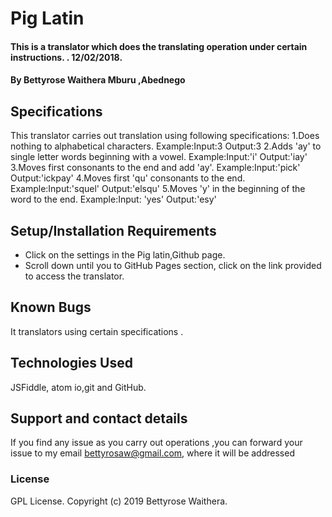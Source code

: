 # Pig Latin
#### This is a translator which does the translating operation under certain instructions. . 12/02/2018.
#### By Bettyrose Waithera Mburu ,Abednego
## Specifications
This translator carries out translation using following specifications:
1.Does nothing to alphabetical characters.
Example:Input:3
        Output:3
2.Adds 'ay' to single letter words beginning with a vowel.
Example:Input:'i'
        Output:'iay'
3.Moves first consonants to the end and add 'ay'.
Example:Input:'pick'
        Output:'ickpay'
4.Moves first 'qu' consonants to the end.
Example:Input:'squel'
        Output:'elsqu'
5.Moves 'y' in the beginning of the word to the end.
Example:Input: 'yes'
        Output:'esy'

## Setup/Installation Requirements
* Click on the settings in the Pig latin,Github page.
* Scroll down until you to GitHub Pages section, click on the link provided to access the translator.
## Known Bugs
It translators using certain specifications .
## Technologies Used
JSFiddle, atom io,git and GitHub.
## Support and contact details
If you find any issue as you carry out operations ,you can forward your issue to my email bettyrosaw@gmail.com, where it will be addressed
### License
GPL License.
Copyright (c) 2019 Bettyrose Waithera.
